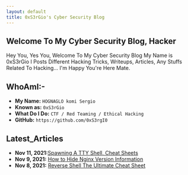 ```yaml
---
layout: default
title: 0xS3rGio's Cyber Security Blog
---
```


## **Welcome To My Cyber Security Blog,  Hacker**

Hey You, Yes You, Welcome To My Cyber Security Blog My Name is 0xS3rGio I Posts Different Hacking Tricks, Writeups, Articles, Any Stuffs Related To Hacking... I'm Happy You're Here Mate.

## WhoAmI:-


- **My Name:**    `HOGNAGLO komi Sergio`
- **Known as:**   `0xS3rGio`
- **What Do I Do:**  `CTF / Red Teaming / Ethical Hacking`
- **GitHub:**     `https://github.com/0xS3rgI0`

## **Latest_Articles**

- **Nov 11, 2021:**[Spawning A TTY Shell, Cheat Sheets](https://0xS3rgI0.github.io/posts/Ttyshells.html)
- **Nov 9, 2021:** [How to Hide Nginx Version Information](https://0xS3rgI0.github.io/posts/Nginx.html)
- **Nov 8, 2021:** [Reverse Shell The Ultimate Cheat Sheet](https://0xS3rgI0.github.io/posts/Revshell.html)
